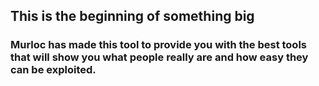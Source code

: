 ## This is the beginning of something big


### Murloc has made this tool to provide you with the best tools that will show you what people really are and how easy they can be exploited.


